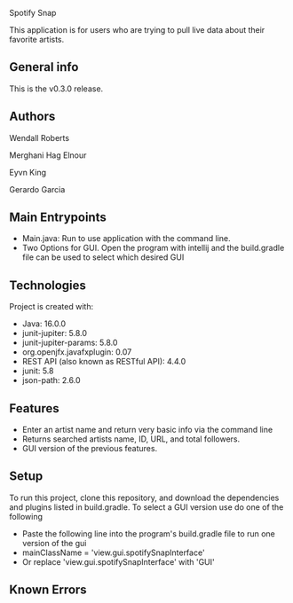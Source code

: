 Spotify Snap

This application is for users who are trying to pull live data about their favorite artists. 

## General info
This is the v0.3.0 release.

## Authors
Wendall Roberts 

Merghani Hag Elnour

Eyvn King

Gerardo Garcia

## Main Entrypoints
* Main.java: Run to use application with the command line.
* Two Options for GUI. Open the program with intellij and the build.gradle file can be used to select which desired GUI


## Technologies
Project is created with:
* Java: 16.0.0
* junit-jupiter: 5.8.0
* junit-jupiter-params: 5.8.0
* org.openjfx.javafxplugin: 0.07
* REST API (also known as RESTful API): 4.4.0
* junit: 5.8
* json-path: 2.6.0

## Features
* Enter an artist name and return very basic info via the command line
* Returns searched artists name, ID, URL, and total followers.
* GUI version of the previous features.

## Setup
To run this project, clone this repository, and download the dependencies and plugins listed in build.gradle. To select a GUI version use do one of the following
* Paste the following line into the program's build.gradle file to run one version of the gui
* mainClassName = 'view.gui.spotifySnapInterface'
* Or replace 'view.gui.spotifySnapInterface' with 'GUI'

## Known Errors

